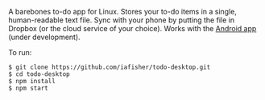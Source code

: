 A barebones to-do app for Linux. Stores your to-do items in a single,
human-readable text file. Sync with your phone by putting the file in Dropbox
(or the cloud service of your choice). Works with the [Android app]
(under development).

To run:
```
$ git clone https://github.com/iafisher/todo-desktop.git
$ cd todo-desktop
$ npm install
$ npm start
```

[Android app]: https://github.com/iafisher/todo-android.
